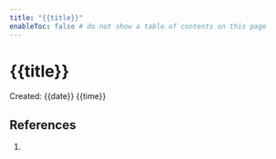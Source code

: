```yaml
---
title: "{{title}}"
enableToc: false # do not show a table of contents on this page
---
```


# {{title}}

Created: {{date}} {{time}}



## References
1. 

